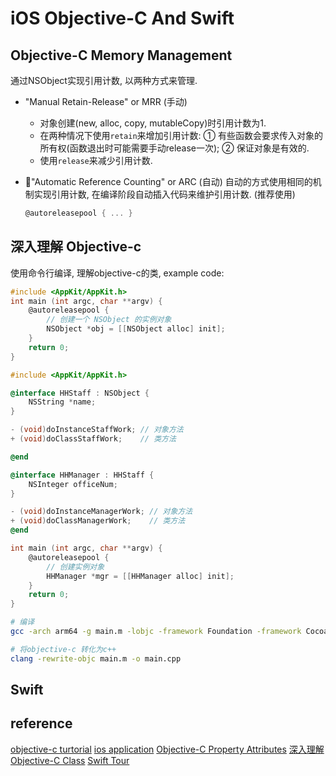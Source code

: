 # iOS Objective-C And Swift

## Objective-C Memory Management
通过NSObject实现引用计数, 以两种方式来管理.
* "Manual Retain-Release" or MRR (手动)
    * 对象创建(new, alloc, copy, mutableCopy)时引用计数为1.
    * 在两种情况下使用`retain`来增加引用计数:
        ① 有些函数会要求传入对象的所有权(函数退出时可能需要手动release一次);
        ② 保证对象是有效的.
    * 使用`release`来减少引用计数.

* 🥝"Automatic Reference Counting" or ARC (自动)
    自动的方式使用相同的机制实现引用计数, 在编译阶段自动插入代码来维护引用计数. (推荐使用)
    ```objective-c
    @autoreleasepool { ... }
    ```

## 深入理解 Objective-c
使用命令行编译, 理解objective-c的类, example code:
```objective-c
#include <AppKit/AppKit.h>
int main (int argc, char **argv) {
    @autoreleasepool {
        // 创建一个 NSObject 的实例对象
        NSObject *obj = [[NSObject alloc] init];
    }
    return 0;
}
```

```objective-c
#include <AppKit/AppKit.h>

@interface HHStaff : NSObject {
    NSString *name;
}

- (void)doInstanceStaffWork; // 对象方法
+ (void)doClassStaffWork;    // 类方法

@end

@interface HHManager : HHStaff {
    NSInteger officeNum;
}

- (void)doInstanceManagerWork; // 对象方法
+ (void)doClassManagerWork;    // 类方法
@end

int main (int argc, char **argv) {
    @autoreleasepool {
        // 创建实例对象
        HHManager *mgr = [[HHManager alloc] init];
    }
    return 0;
}
```

```bash
# 编译
gcc -arch arm64 -g main.m -lobjc -framework Foundation -framework Cocoa -framework AppKit -o main

# 将objective-c 转化为c++
clang -rewrite-objc main.m -o main.cpp
```


## Swift

## reference
[objective-c turtorial](https://www.tutorialspoint.com/objective_c/objective_c_memory_management.htm)
[ios application](https://www.tutorialspoint.com/ios/ios_first_iphone_application.htm)
[Objective-C Property Attributes](https://academy.realm.io/posts/tmi-objective-c-property-attributes/#:~:text=Strong%20just%20means%20you%20have,and%20released%20back%20into%20memory.)
[深入理解 Objective-C Class](https://www.jianshu.com/p/241e8be676a9)
[Swift Tour](https://docs.swift.org/swift-book/GuidedTour/GuidedTour.html)